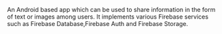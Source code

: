 An Android based app which can be used to share information in the form of text or images among users.
It implements various Firebase services such as Firebase Database,Firebase Auth and Firebase Storage.
